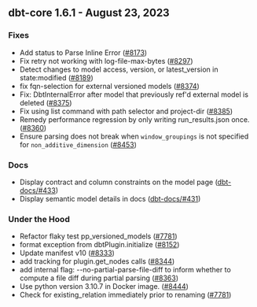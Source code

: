 ## dbt-core 1.6.1 - August 23, 2023

### Fixes

- Add status to Parse Inline Error ([#8173](https://github.com/dbt-labs/dbt-core/issues/8173))
- Fix retry not working with log-file-max-bytes ([#8297](https://github.com/dbt-labs/dbt-core/issues/8297))
- Detect changes to model access, version, or latest_version in state:modified ([#8189](https://github.com/dbt-labs/dbt-core/issues/8189))
- fix fqn-selection for external versioned models ([#8374](https://github.com/dbt-labs/dbt-core/issues/8374))
- Fix: DbtInternalError after model that previously ref'd external model is deleted ([#8375](https://github.com/dbt-labs/dbt-core/issues/8375))
- Fix using list command with path selector and project-dir ([#8385](https://github.com/dbt-labs/dbt-core/issues/8385))
- Remedy performance regression by only writing run_results.json once. ([#8360](https://github.com/dbt-labs/dbt-core/issues/8360))
- Ensure parsing does not break when `window_groupings` is not specified for `non_additive_dimension` ([#8453](https://github.com/dbt-labs/dbt-core/issues/8453))

### Docs

- Display contract and column constraints on the model page ([dbt-docs/#433](https://github.com/dbt-labs/dbt-docs/issues/433))
- Display semantic model details in docs ([dbt-docs/#431](https://github.com/dbt-labs/dbt-docs/issues/431))

### Under the Hood

- Refactor flaky test pp_versioned_models ([#7781](https://github.com/dbt-labs/dbt-core/issues/7781))
- format exception from dbtPlugin.initialize ([#8152](https://github.com/dbt-labs/dbt-core/issues/8152))
- Update manifest v10 ([#8333](https://github.com/dbt-labs/dbt-core/issues/8333))
- add tracking for plugin.get_nodes calls ([#8344](https://github.com/dbt-labs/dbt-core/issues/8344))
- add internal flag: --no-partial-parse-file-diff to inform whether to compute a file diff during partial parsing ([#8363](https://github.com/dbt-labs/dbt-core/issues/8363))
- Use python version 3.10.7 in Docker image. ([#8444](https://github.com/dbt-labs/dbt-core/issues/8444))
- Check for existing_relation immediately prior to renaming ([#7781](https://github.com/dbt-labs/dbt-core/issues/7781))
